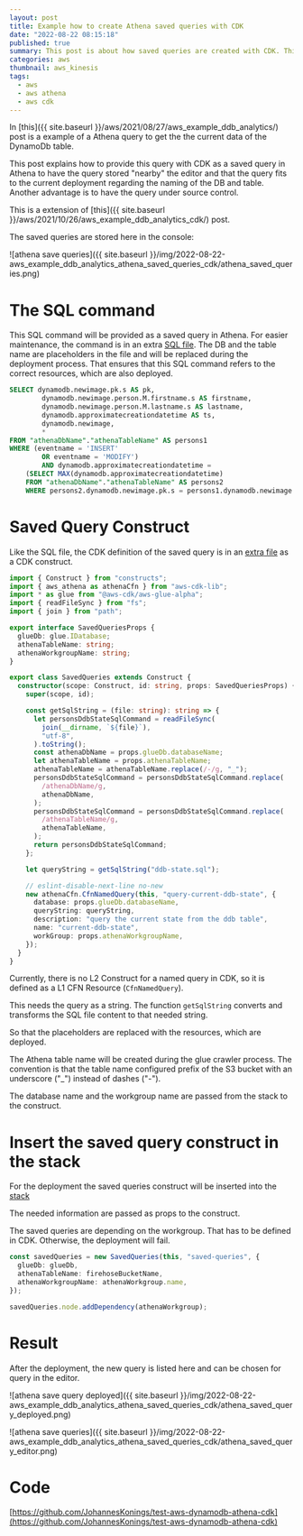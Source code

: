 ```yaml
---
layout: post
title: Example how to create Athena saved queries with CDK
date: "2022-08-22 08:15:18"
published: true
summary: This post is about how saved queries are created with CDK. This is useful to have important queries prepared for any users.
categories: aws
thumbnail: aws_kinesis
tags:
  - aws
  - aws athena
  - aws cdk
---
```


In [this]({{ site.baseurl }}/aws/2021/08/27/aws_example_ddb_analytics/) post is a example of a Athena query to get the the current data of the DynamoDb table.

This post explains how to provide this query with CDK as a saved query in Athena to have the query stored "nearby" the editor and that the query fits to the current deployment regarding the naming of the DB and table.
Another advantage is to have the query under source control.

This is a extension of [this]({{ site.baseurl }}/aws/2021/10/26/aws_example_ddb_analytics_cdk/) post.

The saved queries are stored here in the console:

![athena save queries]({{ site.baseurl }}/img/2022-08-22-aws_example_ddb_analytics_athena_saved_queries_cdk/athena_saved_queries.png)

# The SQL command

This SQL command will be provided as a saved query in Athena. For easier maintenance, the command is in an extra [SQL file](https://github.com/JohannesKonings/test-aws-dynamodb-athena-cdk/blob/main/cdk/lib/saved-queries/ddb-state.sql).
The DB and the table name are placeholders in the file and will be replaced during the deployment process. That ensures that this SQL command refers to the correct resources, which are also deployed.

```sql
SELECT dynamodb.newimage.pk.s AS pk,
        dynamodb.newimage.person.M.firstname.s AS firstname,
        dynamodb.newimage.person.M.lastname.s AS lastname,
        dynamodb.approximatecreationdatetime AS ts,
        dynamodb.newimage,
        *
FROM "athenaDbName"."athenaTableName" AS persons1
WHERE (eventname = 'INSERT'
        OR eventname = 'MODIFY')
        AND dynamodb.approximatecreationdatetime =
    (SELECT MAX(dynamodb.approximatecreationdatetime)
    FROM "athenaDbName"."athenaTableName" AS persons2
    WHERE persons2.dynamodb.newimage.pk.s = persons1.dynamodb.newimage.pk.s);
```

# Saved Query Construct

Like the SQL file, the CDK definition of the saved query is in an [extra](https://github.com/JohannesKonings/test-aws-dynamodb-athena-cdk/blob/main/cdk/lib/saved-queries/saved-queries.ts)[ file](https://github.com/JohannesKonings/test-aws-dynamodb-athena-cdk/blob/main/cdk/lib/saved-queries/saved-queries.ts) as a CDK construct.

```typescript
import { Construct } from "constructs";
import { aws_athena as athenaCfn } from "aws-cdk-lib";
import * as glue from "@aws-cdk/aws-glue-alpha";
import { readFileSync } from "fs";
import { join } from "path";

export interface SavedQueriesProps {
  glueDb: glue.IDatabase;
  athenaTableName: string;
  athenaWorkgroupName: string;
}

export class SavedQueries extends Construct {
  constructor(scope: Construct, id: string, props: SavedQueriesProps) {
    super(scope, id);

    const getSqlString = (file: string): string => {
      let personsDdbStateSqlCommand = readFileSync(
        join(__dirname, `${file}`),
        "utf-8",
      ).toString();
      const athenaDbName = props.glueDb.databaseName;
      let athenaTableName = props.athenaTableName;
      athenaTableName = athenaTableName.replace(/-/g, "_");
      personsDdbStateSqlCommand = personsDdbStateSqlCommand.replace(
        /athenaDbName/g,
        athenaDbName,
      );
      personsDdbStateSqlCommand = personsDdbStateSqlCommand.replace(
        /athenaTableName/g,
        athenaTableName,
      );
      return personsDdbStateSqlCommand;
    };

    let queryString = getSqlString("ddb-state.sql");

    // eslint-disable-next-line no-new
    new athenaCfn.CfnNamedQuery(this, "query-current-ddb-state", {
      database: props.glueDb.databaseName,
      queryString: queryString,
      description: "query the current state from the ddb table",
      name: "current-ddb-state",
      workGroup: props.athenaWorkgroupName,
    });
  }
}
```

Currently, there is no L2 Construct for a named query in CDK, so it is defined as a L1 CFN Resource (`CfnNamedQuery`).

This needs the query as a string. The function `getSqlString` converts and transforms the SQL file content to that needed string.

So that the placeholders are replaced with the resources, which are deployed.

The Athena table name will be created during the glue crawler process. The convention is that the table name configured prefix of the S3 bucket with an underscore ("\_") instead of dashes ("-").

The database name and the workgroup name are passed from the stack to the construct.

# Insert the saved query construct in the stack

For the deployment the saved queries construct will be inserted into the [stack](https://github.com/JohannesKonings/test-aws-dynamodb-athena-cdk/blob/main/cdk/lib/cdk-stack.ts#L211)

The needed information are passed as props to the construct.

The saved queries are depending on the workgroup. That has to be defined in CDK. Otherwise, the deployment will fail.

```typescript
const savedQueries = new SavedQueries(this, "saved-queries", {
  glueDb: glueDb,
  athenaTableName: firehoseBucketName,
  athenaWorkgroupName: athenaWorkgroup.name,
});

savedQueries.node.addDependency(athenaWorkgroup);
```

# Result

After the deployment, the new query is listed here and can be chosen for query in the editor.

![athena save query deployed]({{ site.baseurl }}/img/2022-08-22-aws_example_ddb_analytics_athena_saved_queries_cdk/athena_saved_query_deployed.png)

![athena save queries]({{ site.baseurl }}/img/2022-08-22-aws_example_ddb_analytics_athena_saved_queries_cdk/athena_saved_query_editor.png)

# Code

[https://github.com/JohannesKonings/test-aws-dynamodb-athena-cdk](https://github.com/JohannesKonings/test-aws-dynamodb-athena-cdk)
